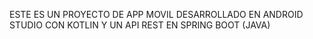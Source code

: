 ESTE ES UN PROYECTO DE APP MOVIL DESARROLLADO EN ANDROID STUDIO CON KOTLIN Y UN API REST EN SPRING BOOT (JAVA) 

